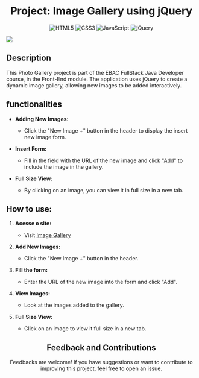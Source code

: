 <div align="center">
  
  
  <h1>Project: Image Gallery using jQuery</></h1>
  
  ![HTML5](https://img.shields.io/badge/html5-%23E34F26.svg?style=for-the-badge&logo=html5&logoColor=white)
  ![CSS3](https://img.shields.io/badge/css3-%231572B6.svg?style=for-the-badge&logo=css3&logoColor=white)
  ![JavaScript](https://img.shields.io/badge/javascript-%23323330.svg?style=for-the-badge&logo=javascript&logoColor=%23F7DF1E)
  ![jQuery](https://img.shields.io/badge/jquery-%230769AD.svg?style=for-the-badge&logo=jquery&logoColor=white)
  
</div>

<img src="https://i.postimg.cc/0jmr8XK0/screencapture-ebac-proj-galeria-de-imagens-vercel-app-2023-12-17-16-49-11.png">

## Description

This Photo Gallery project is part of the EBAC FullStack Java Developer course, in the Front-End module. The application uses jQuery to create a dynamic image gallery, allowing new images to be added interactively.

## functionalities

- **Adding New Images:**
  - Click the "New Image +" button in the header to display the insert new image form.

- **Insert Form:**
  - Fill in the field with the URL of the new image and click "Add" to include the image in the gallery.

- **Full Size View:**
  - By clicking on an image, you can view it in full size in a new tab.

## How to use:

1. **Acesse o site:**
   - Visit [Image Gallery](https://ebac-proj-galeria-de-imagens.vercel.app/)

2. **Add New Images:**
   - Click the "New Image +" button in the header.

3. **Fill the form:**
   - Enter the URL of the new image into the form and click "Add".

4. **View Images:**
   - Look at the images added to the gallery.

5. **Full Size View:**
   - Click on an image to view it full size in a new tab.

<div align="center">
  
  ## Feedback and Contributions
Feedbacks are welcome! If you have suggestions or want to contribute to improving this project, feel free to open an issue.
</div>
